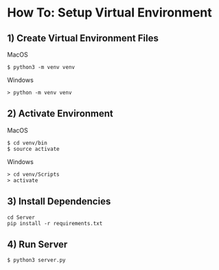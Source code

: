# How To: Setup Virtual Environment
## 1) Create Virtual Environment Files

MacOS
```
$ python3 -m venv venv
```

Windows
```
> python -m venv venv
```
## 2) Activate Environment

MacOS
```
$ cd venv/bin
$ source activate
```

Windows
```
> cd venv/Scripts
> activate
```

## 3) Install Dependencies
```
cd Server
pip install -r requirements.txt
```

## 4) Run Server
```
$ python3 server.py
```
